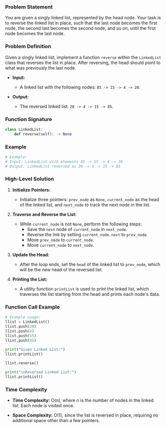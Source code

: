 ### Problem Statement
You are given a singly linked list, represented by the head node. Your task is to reverse the linked list in place, such that the last node becomes the first node, the second last becomes the second node, and so on, until the first node becomes the last node.

### Problem Definition
Given a singly linked list, implement a function `reverse` within the `LinkedList` class that reverses the list in place. After reversing, the head should point to what was previously the last node.

- **Input:**
  - A linked list with the following nodes: `85 -> 15 -> 4 -> 20`.

- **Output:**
  - The reversed linked list: `20 -> 4 -> 15 -> 85`.

### Function Signature
```python
class LinkedList:
    def reverse(self): -> None
```

### Example
```python
# Example:
# Input: LinkedList with elements 85 -> 15 -> 4 -> 20
# Output: LinkedList reversed as 20 -> 4 -> 15 -> 85
```

### High-Level Solution
1. **Initialize Pointers:**
   - Initialize three pointers: `prev_node` as `None`, `current_node` as the head of the linked list, and `next_node` to track the next node in the list.

2. **Traverse and Reverse the List:**
   - While `current_node` is not `None`, perform the following steps:
     - Save the `next` node of `current_node` in `next_node`.
     - Reverse the link by setting `current_node.next` to `prev_node`.
     - Move `prev_node` to `current_node`.
     - Move `current_node` to `next_node`.

3. **Update the Head:**
   - After the loop ends, set the `head` of the linked list to `prev_node`, which will be the new head of the reversed list.

4. **Printing the List:**
   - A utility function `printList` is used to print the linked list, which traverses the list starting from the head and prints each node's data.

### Function Call Example
```python
# Example usage:
llist = LinkedList() 
llist.push(20) 
llist.push(4) 
llist.push(15) 
llist.push(85) 
  
print("Given Linked List:")
llist.printList() 

llist.reverse() 

print("\nReversed Linked List:")
llist.printList() 
```

### Time Complexity
- **Time Complexity:** O(n), where n is the number of nodes in the linked list. Each node is visited once.

- **Space Complexity:** O(1), since the list is reversed in place, requiring no additional space other than a few pointers.
